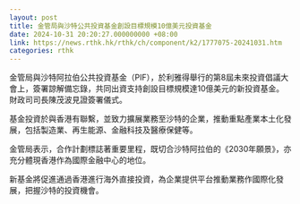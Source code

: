 ```yaml
---
layout: post
title: 金管局與沙特公共投資基金創設目標規模10億美元投資基金
date: 2024-10-31 20:20:27.000000000 +08:00
link: https://news.rthk.hk/rthk/ch/component/k2/1777075-20241031.htm
categories: rthk
---
```


金管局與沙特阿拉伯公共投資基金（PIF），於利雅得舉行的第8屆未來投資倡議大會上，簽署諒解備忘錄，共同出資支持創設目標規模達10億美元的新投資基金。財政司司長陳茂波見證簽署儀式。

基金投資於與香港有聯繫，並致力擴展業務至沙特的企業，推動重點產業本土化發展，包括製造業、再生能源、金融科技及醫療保健等。

金管局表示，合作計劃標誌著重要里程，既切合沙特阿拉伯的《2030年願景》，亦充分體現香港作為國際金融中心的地位。

新基金將促進通過香港進行海外直接投資，為企業提供平台推動業務作國際化發展，把握沙特的投資機會。

